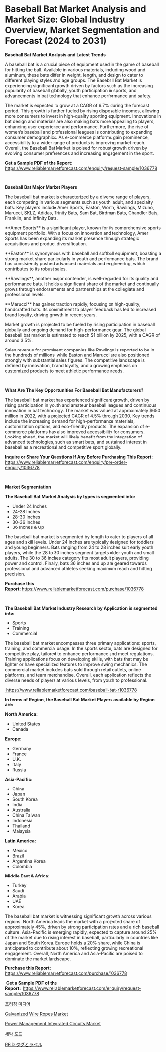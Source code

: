 <p><h1>Baseball Bat Market Analysis and Market Size: Global Industry Overview, Market Segmentation and Forecast (2024 to 2031)</h1></p><p><strong>Baseball Bat Market Analysis and Latest Trends</strong></p>
<p><p>A baseball bat is a crucial piece of equipment used in the game of baseball for hitting the ball. Available in various materials, including wood and aluminum, these bats differ in weight, length, and design to cater to different playing styles and age groups. The Baseball Bat Market is experiencing significant growth driven by factors such as the increasing popularity of baseball globally, youth participation in sports, and advancements in bat technology that enhance performance and safety.</p><p>The market is expected to grow at a CAGR of 6.7% during the forecast period. This growth is further fueled by rising disposable incomes, allowing more consumers to invest in high-quality sporting equipment. Innovations in bat design and materials are also making bats more appealing to players, enhancing user experience and performance. Furthermore, the rise of women’s baseball and professional leagues is contributing to expanding consumer demographics. As e-commerce platforms gain prominence, accessibility to a wider range of products is improving market reach. Overall, the Baseball Bat Market is poised for robust growth driven by evolving consumer preferences and increasing engagement in the sport.</p></p>
<p><strong>Get a Sample PDF of the Report:&nbsp;</strong> <a href="https://www.reliablemarketforecast.com/enquiry/request-sample/1036778">https://www.reliablemarketforecast.com/enquiry/request-sample/1036778</a></p>
<p>&nbsp;</p>
<p><strong>Baseball Bat Major Market Players</strong></p>
<p><p>The baseball bat market is characterized by a diverse range of players, each competing in various segments such as youth, adult, and specialty bats. Key players include Amer Sports, Easton, Worth, Rawlings, Mizuno, Marucci, SKLZ, Adidas, Trinity Bats, Sam Bat, Birdman Bats, Chandler Bats, Franklin, and Infinity Bats.</p><p>**Amer Sports** is a significant player, known for its comprehensive sports equipment portfolio. With a focus on innovation and technology, Amer Sports has been expanding its market presence through strategic acquisitions and product diversification. </p><p>**Easton** is synonymous with baseball and softball equipment, boasting a strong market share particularly in youth and performance bats. The brand has consistently pushed advanced materials and engineering, which contributes to its robust sales.</p><p>**Rawlings**, another major contender, is well-regarded for its quality and performance bats. It holds a significant share of the market and continually grows through endorsements and partnerships at the collegiate and professional levels.</p><p>**Marucci** has gained traction rapidly, focusing on high-quality, handcrafted bats. Its commitment to player feedback has led to increased brand loyalty, driving growth in recent years. </p><p>Market growth is projected to be fueled by rising participation in baseball globally and ongoing demand for high-performance gear. The global baseball bat market is estimated to reach $1 billion by 2025, with a CAGR of around 3.5%. </p><p>Sales revenue for prominent companies like Rawlings is reported to be in the hundreds of millions, while Easton and Marucci are also positioned strongly with substantial sales figures. The competitive landscape is defined by innovation, brand loyalty, and a growing emphasis on customized products to meet athletic performance needs.</p></p>
<p>&nbsp;</p>
<p><strong>What Are The Key Opportunities For Baseball Bat Manufacturers?</strong></p>
<p><p>The baseball bat market has experienced significant growth, driven by rising participation in youth and amateur baseball leagues and continuous innovation in bat technology. The market was valued at approximately $650 million in 2022, with a projected CAGR of 4.5% through 2030. Key trends include the increasing demand for high-performance materials, customization options, and eco-friendly products. The expansion of e-commerce platforms has also improved accessibility for consumers. Looking ahead, the market will likely benefit from the integration of advanced technologies, such as smart bats, and sustained interest in baseball as a recreational and competitive sport globally.</p></p>
<p><strong>Inquire or Share Your Questions If Any Before Purchasing This Report:</strong> <a href="https://www.reliablemarketforecast.com/enquiry/pre-order-enquiry/1036778">https://www.reliablemarketforecast.com/enquiry/pre-order-enquiry/1036778</a></p>
<p>&nbsp;</p>
<p><strong>Market Segmentation</strong></p>
<p><strong>The Baseball Bat Market Analysis by types is segmented into:</strong></p>
<p><ul><li>Under 24 Inches</li><li>24-28 Inches</li><li>28-30 Inches</li><li>30-36 Inches</li><li>36 Inches & Up</li></ul></p>
<p><p>The baseball bat market is segmented by length to cater to players of all ages and skill levels. Under 24 inches are typically designed for toddlers and young beginners. Bats ranging from 24 to 28 inches suit early youth players, while the 28 to 30 inches segment targets older youth and small adults. The 30 to 36 inches category fits most adult players, providing power and control. Finally, bats 36 inches and up are geared towards professional and advanced athletes seeking maximum reach and hitting precision.</p></p>
<p><strong>Purchase this Report:&nbsp;</strong><a href="https://www.reliablemarketforecast.com/purchase/1036778">https://www.reliablemarketforecast.com/purchase/1036778</a></p>
<p>&nbsp;</p>
<p><strong>The Baseball Bat Market Industry Research by Application is segmented into:</strong></p>
<p><ul><li>Sports</li><li>Training</li><li>Commercial</li></ul></p>
<p><p>The baseball bat market encompasses three primary applications: sports, training, and commercial usage. In the sports sector, bats are designed for competitive play, tailored to enhance performance and meet regulations. Training applications focus on developing skills, with bats that may be lighter or have specialized features to improve swing mechanics. The commercial market includes bats sold through retail outlets, online platforms, and team merchandise. Overall, each application reflects the diverse needs of players at various levels, from youth to professional.</p></p>
<p><a href="https://www.reliablemarketforecast.com/baseball-bat-r1036778">&nbsp;https://www.reliablemarketforecast.com/baseball-bat-r1036778</a></p>
<p><strong>In terms of Region, the Baseball Bat Market Players available by Region are:</strong></p>
<p>
    <p> <strong> North America: </strong>
        <ul>
            <li>United States</li>
            <li>Canada</li>
        </ul>
        </p> 
    <p> <strong> Europe: </strong>
        <ul>
            <li>Germany</li>
            <li>France</li>
            <li>U.K.</li>
            <li>Italy</li>
            <li>Russia</li>
        </ul>
        </p> 
    <p> <strong> Asia-Pacific: </strong>
        <ul>
            <li>China</li>
            <li>Japan</li>
            <li>South Korea</li>
            <li>India</li>
            <li>Australia</li>
            <li>China Taiwan</li>
            <li>Indonesia</li>
            <li>Thailand</li>
            <li>Malaysia</li>
        </ul>
        </p> 
    <p> <strong> Latin America: </strong>
        <ul>
            <li>Mexico</li>
            <li>Brazil</li>
            <li>Argentina Korea</li>
            <li>Colombia</li>
        </ul>
        </p> 
    <p> <strong> Middle East & Africa: </strong>
        <ul>
            <li>Turkey</li>
            <li>Saudi</li>
            <li>Arabia</li>
            <li>UAE</li>
            <li>Korea</li>
        </ul>
    </p>
    </p>
<p><p>The baseball bat market is witnessing significant growth across various regions. North America leads the market with a projected share of approximately 45%, driven by strong participation rates and a rich baseball culture. Asia-Pacific is emerging rapidly, expected to capture around 25% of the market due to rising interest in baseball, particularly in countries like Japan and South Korea. Europe holds a 20% share, while China is anticipated to contribute about 10%, reflecting growing recreational engagement. Overall, North America and Asia-Pacific are poised to dominate the market landscape.</p></p>
<p><strong>Purchase this Report: </strong><a href="https://www.reliablemarketforecast.com/purchase/1036778">https://www.reliablemarketforecast.com/purchase/1036778</a></p>
<p>&nbsp;<strong>Get a Sample PDF of the Report:&nbsp;&nbsp;</strong><a href="https://www.reliablemarketforecast.com/enquiry/request-sample/1036778">https://www.reliablemarketforecast.com/enquiry/request-sample/1036778</a></p>
<p><strong></strong></p>
<p><p><a href="https://medium.com/@leannebruen2023/freezing-media-market-%EC%9D%98-%EA%B8%80%EB%A1%9C%EB%B2%8C-%EC%8B%9C%EC%9E%A5-%EA%B0%9C%EC%9A%94%EB%8A%94-%EC%A0%84-%EC%84%B8%EA%B3%84-%EB%B0%8F-%EC%A3%BC%EC%9A%94-%EC%8B%9C%EC%9E%A5%EC%9D%98-%EC%82%B0%EC%97%85%EC%97%90-%EC%98%81%ED%96%A5%EC%9D%84-%EB%AF%B8%EC%B9%98%EB%8A%94-%EC%A3%BC%EC%9A%94-%ED%8A%B8%EB%A0%8C%EB%93%9C%EC%97%90-%EB%8C%80%ED%95%9C-%EB%8F%85%ED%8A%B9%ED%95%9C-%EA%B4%80%EC%A0%90%EC%9D%84-%EC%A0%9C%EA%B3%B5%ED%95%A9%EB%8B%88%EB%8B%A4-c70ff942f461">프리징 미디어</a></p><p><a href="https://issuu.com/reportprime-2/docs/galvanized-wire-ropes-market-size-2_0e5d88e1f92a4a">Galvanized Wire Ropes Market</a></p><p><a href="https://github.com/pizolina/Market-Research-Report-List-6/blob/main/power-management-integrated-circuits-market.md">Power Management Integrated Circuits Market</a></p><p><a href="https://medium.com/@leannebruen2023/%EC%84%B8%EA%B3%84-laundry-pods-market-%EC%9D%80-2024%EC%97%90%EC%84%9C-2031%EB%A1%9C-%EC%97%B0%ED%8F%89%EA%B7%A0-%EC%A6%9D%EA%B0%80%EC%9C%A8%EC%9D%84-%EB%B3%B4%EC%9D%BC-%EA%B2%83%EC%9C%BC%EB%A1%9C-%EC%98%88%EC%83%81%EB%90%A9%EB%8B%88%EB%8B%A4-56a07d0b1ae6">세탁 포드</a></p><p><a href="https://medium.com/@ismaelblick2023/rfid-tags-and-labels-market-%E3%81%AF-%E3%82%B3%E3%82%B9%E3%83%88%E7%AE%A1%E7%90%86%E3%81%A8%E5%8A%B9%E7%8E%87%E5%90%91%E4%B8%8A%E3%82%92%E5%84%AA%E5%85%88%E3%81%97%E3%81%BE%E3%81%99-%E3%81%95%E3%82%89%E3%81%AB-%E5%A0%B1%E5%91%8A%E6%9B%B8%E3%81%AF%E5%B8%82%E5%A0%B4%E3%81%AE%E9%9C%80%E8%A6%81%E9%9D%A2%E3%81%A8%E4%BE%9B%E7%B5%A6%E9%9D%A2%E3%81%AE%E4%B8%A1%E6%96%B9%E3%82%92%E3%82%AB%E3%83%90%E3%83%BC%E3%81%97%E3%81%A6%E3%81%84%E3%81%BE%E3%81%99-rfid-tags-and-c6e0082ff32f">RFID タグとラベル</a></p></p>